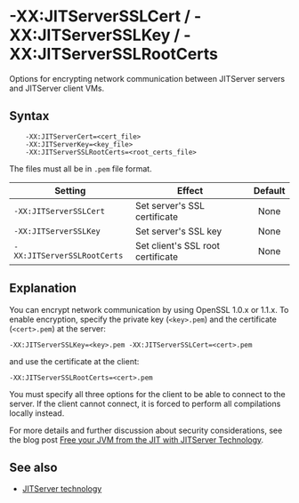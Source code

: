 <!--
* Copyright (c) 2017, 2022 IBM Corp. and others
*
* This program and the accompanying materials are made
* available under the terms of the Eclipse Public License 2.0
* which accompanies this distribution and is available at
* https://www.eclipse.org/legal/epl-2.0/ or the Apache
* License, Version 2.0 which accompanies this distribution and
* is available at https://www.apache.org/licenses/LICENSE-2.0.
*
* This Source Code may also be made available under the
* following Secondary Licenses when the conditions for such
* availability set forth in the Eclipse Public License, v. 2.0
* are satisfied: GNU General Public License, version 2 with
* the GNU Classpath Exception [1] and GNU General Public
* License, version 2 with the OpenJDK Assembly Exception [2].
*
* [1] https://www.gnu.org/software/classpath/license.html
* [2] http://openjdk.java.net/legal/assembly-exception.html
*
* SPDX-License-Identifier: EPL-2.0 OR Apache-2.0 OR GPL-2.0 WITH
* Classpath-exception-2.0 OR LicenseRef-GPL-2.0 WITH Assembly-exception
-->

# -XX:JITServerSSLCert / -XX:JITServerSSLKey / -XX:JITServerSSLRootCerts

Options for encrypting network communication between JITServer servers and JITServer client VMs.

## Syntax

        -XX:JITServerCert=<cert_file>
        -XX:JITServerKey=<key_file>
        -XX:JITServerSSLRootCerts=<root_certs_file>

The files must all be in `.pem` file format.

| Setting                 | Effect | Default                                                                            |
|-------------------------|--------|:----------------------------------------------------------------------------------:|
|`-XX:JITServerSSLCert`           | Set server's SSL certificate | None                                                                                    |
|`-XX:JITServerSSLKey`           | Set server's SSL key | None                                                                                    |
|`-XX:JITServerSSLRootCerts`           | Set client's SSL root certificate | None                                                                                    |

## Explanation

You can encrypt network communication by using OpenSSL 1.0.x or 1.1.x. To enable encryption, specify the private key (`<key>.pem`) and the certificate (`<cert>.pem`) at the server:

    -XX:JITServerSSLKey=<key>.pem -XX:JITServerSSLCert=<cert>.pem

and use the certificate at the client:

    -XX:JITServerSSLRootCerts=<cert>.pem

You must specify all three options for the client to be able to connect to the server. If the client cannot connect, it is forced to perform all compilations locally instead.

For more details and further discussion about security considerations, see the blog post [Free your JVM from the JIT with JITServer Technology](https://blog.openj9.org/2020/01/09/free-your-jvm-from-the-jit-with-jitserver-technology/).

## See also

- [JITServer technology](jitserver.md)

<!-- ==== END OF TOPIC ==== xxjitserversslcert.md ==== -->
